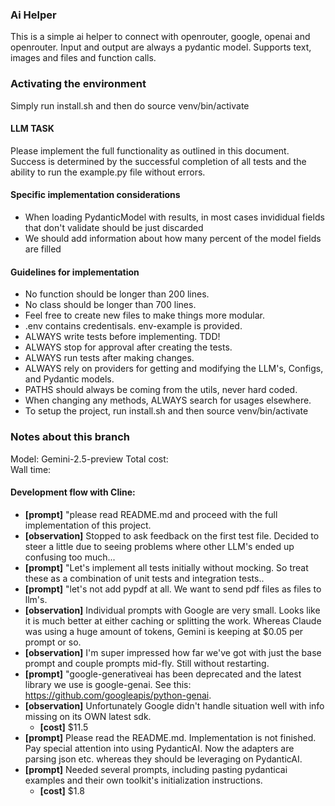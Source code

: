 ### Ai Helper
This is a simple ai helper to connect with openrouter, google, openai and openrouter. Input and output are always a pydantic model. Supports text, images and files and function calls.

### Activating the environment
Simply run install.sh and then do source venv/bin/activate

#### LLM TASK 
Please implement the full functionality as outlined in this document. Success is determined by the successful completion of all tests and the ability to run the example.py file without errors.

#### Specific implementation considerations
- When loading PydanticModel with results, in most cases invididual fields that don't validate should be just discarded
- We should add information about how many percent of the model fields are filled

#### Guidelines for implementation
- No function should be longer than 200 lines.
- No class should be longer than 700 lines.
- Feel free to create new files to make things more modular.
- .env contains credentisals. env-example is provided.
- ALWAYS write tests before implementing. TDD!
- ALWAYS stop for approval after creating the tests. 
- ALWAYS run tests after making changes.
- ALWAYS rely on providers for getting and modifying the LLM's, Configs, and Pydantic models.
- PATHS should always be coming from the utils, never hard coded.
- When changing any methods, ALWAYS search for usages elsewhere.
- To setup the project, run install.sh and then source venv/bin/activate

### Notes about this branch
Model:        Gemini-2.5-preview
Total cost:   
Wall time:    

#### Development flow with Cline:
- **[prompt]** "please read README.md and proceed with the full implementation of this project.
- **[observation]** Stopped to ask feedback on the first test file. Decided to steer a little due to seeing problems where other LLM's ended up confusing too much...
- **[prompt]** "Let's implement all tests initially without mocking. So treat these as a combination of unit tests and integration tests..
- **[prompt]** "let's not add pypdf at all. We want to send pdf files as files to llm's.
- **[observation]** Individual prompts with Google are very small. Looks like it is much better at either caching or splitting the work. Whereas Claude was using a huge amount of tokens, Gemini is keeping at $0.05 per prompt or so.
- **[observation]** I'm super impressed how far we've got with just the base prompt and couple prompts mid-fly. Still without restarting.
- **[prompt]** "google-generativeai has been deprecated and the latest library we use is google-genai. See this: https://github.com/googleapis/python-genai.
- **[observation]** Unfortunately Google didn't handle situation well with info missing on its OWN latest sdk. 
  - **[cost]** $11.5
- **[prompt]** Please read the README.md. Implementation is not finished. Pay special attention into using PydanticAI. Now the adapters are parsing json etc. whereas they should be leveraging on PydanticAI.
- **[prompt]** Needed several prompts, including pasting pydanticai examples and their own toolkit's initialization instructions.
  - **[cost]** $1.8

